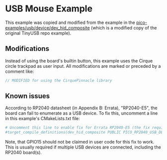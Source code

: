 # USB Mouse Example

This example was copied and modified from the example in the
[pico-examples/usb/device/dev_hid_composite](https://github.com/raspberrypi/pico-examples/tree/master/usb/device/dev_hid_composite)
(which is a modified copy of the original TinyUSB repo example).

## Modifications

Instead of using the board's builtin button, this example uses the Cirque circle trackpad as user input. All modifications are marked or preceded by a comment like:

```c
// MODIFIED for using the CirquePinnacle library
```

## Known issues

According to RP2040 datasheet (in Appendix B: Errata), "RP2040-E5", the board can fail to enumerate as a USB device. To fix this, uncomment a line in this example's CMakeLists.txt file:

```cmake
# Uncomment this line to enable fix for Errata RP2040-E5 (the fix requires use of GPIO 15)
#target_compile_definitions(dev_hid_composite PUBLIC PICO_RP2040_USB_DEVICE_ENUMERATION_FIX=1)
```

Note, that GPIO15 should not be claimed in user code for this fix to work. This is usually required if multiple USB devices are connected, including the RP2040 board(s).
